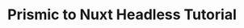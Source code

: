---
title: Prismic to Nuxt Headless Tutorial
description: Welcome to a tutorial using Prismic as a headless CMS with Nuxt.js as a front-end framework.  I will take you through to steps of starting a Nuxt.js app from start to finish.  We will also be creating a new Prismic account as well.  The tutorial will also be utilizing Tailwind CSS as the UI framework, the Nuxt Image module to generate a responsive design with imgix images from Prismic, and deploying with Vercel.
video: oLbsqXT1jcQ
image_url: prismictonuxt_ytthumb.png
tags: [Nuxt.js, Prismic, Tutorial]
---